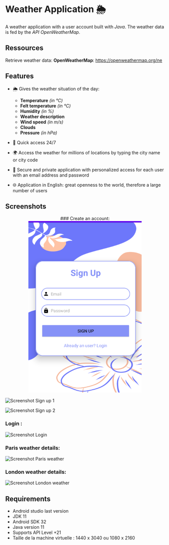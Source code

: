 

# Weather Application 🌦️

A weather application with a user account built with *Java*. The weather data is fed by the *API OpenWeatherMap*.

## Ressources 
Retrieve weather data:
**OpenWeatherMap**: https://openweathermap.org/ne 
## Features

- 🌦 Gives the weather situation of the day:
    - **Temperature** *(in °C)* 
    - **Felt temperature** *(in °C)*
    - **Humidity** *(in %)*
    - **Weather description** 
    - **Wind speed** *(in m/s)*
    - **Clouds** 
    - **Pressure** *(in hPa)*

- 📅 Quick access 24/7

- 🌍 Access the weather for millions of locations by typing the city name or city code

- 🛑 Secure and private application with personalized access for each user with an email address and password

- 🌐 Application in English: great openness to the world, therefore a large number of users

## Screenshots 

<p align="center">
    ### Create an account:
    <img  src="https://github.com/ManOfMistry13/WheatherApplication/blob/master/Screenshot%20Sign%20up%201.png" alt="Material Bread logo">
    
</p>



![Screenshot Sign up 1](https://user-images.githubusercontent.com/42852573/215631255-4938ce95-22e5-493a-8cbb-84b5501238a4.png)

 

![Screenshot Sign up 2](https://user-images.githubusercontent.com/42852573/215631260-a9e81e1e-019b-4c33-aba3-a4c0588bdd4b.png)
###  Login :
![Screenshot Login](https://user-images.githubusercontent.com/42852573/215631744-59ca3a5a-e95f-4d3c-bfd3-c940ef10b2d3.png)

###  Paris weather details:
 ![Screenshot Paris weather](https://user-images.githubusercontent.com/42852573/215631764-77b6d6f8-df12-4972-9efd-fb392ceb0c19.png)

### London weather details:
![Screenshot London weather](https://user-images.githubusercontent.com/42852573/215631809-98bb4fda-0095-44b6-af6f-611d84993857.png)





## Requirements
* Android studio last version
* JDK 11
* Android SDK 32
* Java version 11
* Supports API Level +21
* Taille de la machine virtuelle : 1440 x 3040 ou 1080 x 2160
